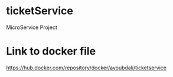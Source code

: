 # ticketService
MicroService Project

# Link to docker file
https://hub.docker.com/repository/docker/ayoubdali/ticketservice
